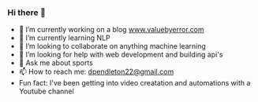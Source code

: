 ### Hi there :wave:
- 🔭 I’m currently working on a blog www.valuebyerror.com 
- 🌱 I’m currently learning NLP
- 👯 I’m looking to collaborate on anything machine learning
- 🤔 I’m looking for help with web development and building api's
- 💬 Ask me about sports
- 📫 How to reach me: dpendleton22@gmail.com
- Fun fact: I've been getting into video creatation and automations with a Youtube channel
